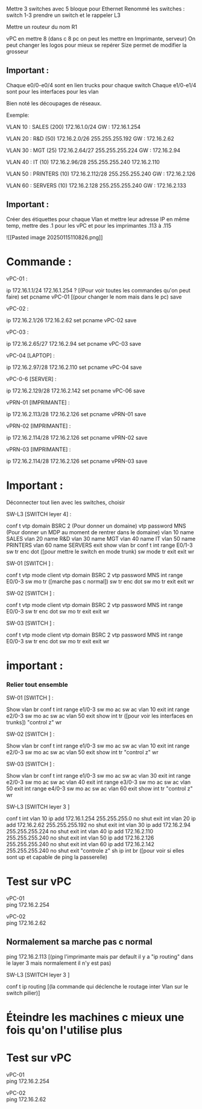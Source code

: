 



Mettre 3 switches avec 5 bloque pour Ethernet
Renommé les switches : switch 1-3
prendre un switch et le rappeler L3

Mettre un routeur du nom R1

vPC en mettre 8 (dans c 8 pc on peut les mettre en Imprimante, serveur)
On peut changer les logos pour mieux se repérer 
Size permet de modifier la grosseur 


## Important :  

Chaque e0/0-e0/4 sont en lien trucks pour chaque switch 
Chaque e1/0-e1/4 sont pour les interfaces pour les vlan


Bien noté les découpages de réseaux. 

Exemple:

VLAN 10 : SALES  (200)
172.16.1.0/24
GW : 172.16.1.254

VLAN 20 : R&D (50)
172.16.2.0/26
255.255.255.192
GW : 172.16.2.62

VLAN 30 : MGT (25)
172.16.2.64/27
255.255.255.224
GW : 172.16.2.94

VLAN 40 : IT (10)
172.16.2.96/28
255.255.255.240
172.16.2.110

VLAN 50 : PRINTERS (10)
172.16.2.112/28
255.255.255.240
GW : 172.16.2.126

VLAN 60 : SERVERS (10)
172.16.2.128
255.255.255.240
GW : 172.16.2.133


## Important :

Créer des étiquettes pour chaque Vlan et mettre leur adresse IP en même temp, mettre des .1 pour les vPC et pour les imprimantes .113 à .115 

![[Pasted image 20250115110826.png]]

# Commande :

vPC-01 :

ip 172.16.1.1/24 172.16.1.254
? [(Pour voir toutes les commandes qu'on peut faire)
set pcname vPC-01 [(pour changer le nom mais dans le pc)
save

vPC-02 :

ip 172.16.2.1/26 172.16.2.62
set pcname vPC-02 
save

vPC-03 :

ip 172.16.2.65/27 172.16.2.94
set pcname vPC-03 
save


vPC-04 [LAPTOP] :

ip 172.16.2.97/28 172.16.2.110
set pcname vPC-04 
save


vPC-0-6 [SERVER] :

ip 172.16.2.129/28 172.16.2.142
set pcname vPC-06
save


vPRN-01 [IMPRIMANTE]  :

ip 172.16.2.113/28 172.16.2.126
set pcname vPRN-01 
save

vPRN-02  [IMPRIMANTE]  :

ip 172.16.2.114/28 172.16.2.126
set pcname vPRN-02 
save

vPRN-03  [IMPRIMANTE]  :

ip 172.16.2.114/28 172.16.2.126
set pcname vPRN-03 
save


# Important :

Déconnecter tout lien avec les switches, choisir 



SW-L3  [SWITCH leyer 4]  :

conf t 
vtp domain BSRC 2 (Pour donner un domaine)
vtp password MNS (Pour donner un MDP au moment de rentrer dans le domaine)
vlan 10
name SALES
vlan 20
name R&D
vlan 30
name MGT
vlan 40
name IT
vlan 50
name PRINTERS
vlan 60
name SERVERS
exit
show vlan br
conf t
int range E0/1-3
sw tr enc dot ([pour mettre le switch en mode trunk)
sw mode tr
exit
exit
wr

SW-01  [SWITCH ]  :

conf t
vtp mode client
vtp domain BSRC 2
vtp password MNS
int range E0/0-3
sw mo tr ([marche pas c normal])
sw tr enc dot
sw mo tr
exit
exit 
wr


SW-02  [SWITCH ]  :

conf t
vtp mode client
vtp domain BSRC 2
vtp password MNS
int range E0/0-3
sw tr enc dot
sw mo tr
exit
exit 
wr

SW-03  [SWITCH ]  :

conf t
vtp mode client
vtp domain BSRC 2
vtp password MNS
int range E0/0-3
sw tr enc dot
sw mo tr
exit
exit 
wr


# important :

### Relier tout ensemble 

SW-01  [SWITCH ]  :

Show vlan br
conf t
int range e1/0-3
sw mo ac
sw ac vlan 10
exit
int range e2/0-3
sw mo ac
sw ac vlan 50
exit
show int tr ([pour voir les interfaces en trunks])
"control z" 
wr

SW-02  [SWITCH ]  :

Show vlan br
conf t
int range e1/0-3
sw mo ac
sw ac vlan 10
exit
int range e2/0-3
sw mo ac
sw ac vlan 50
exit
show int tr 
"control z" 
wr

SW-03  [SWITCH ]  :

Show vlan br
conf t
int range e1/0-3
sw mo ac
sw ac vlan 30
exit
int range e2/0-3
sw mo ac
sw ac vlan 40
exit
int range e3/0-3
sw mo ac
sw ac vlan 50
exit
int range e4/0-3
sw mo ac
sw ac vlan 60
exit
show int tr 
"control z" 
wr




SW-L3  [SWITCH leyer 3 ]

conf t 
int vlan 10
ip add 172.16.1.254 255.255.255.0
no shut
exit
int vlan 20
ip add 172.16.2.62 255.255.255.192
no shut
exit
int vlan 30
ip add 172.16.2.94 255.255.255.224
no shut
exit
int vlan 40
ip add 172.16.2.110 255.255.255.240
no shut
exit
int vlan 50
ip add 172.16.2.126 255.255.255.240
no shut
exit
int vlan 60
ip add 172.16.2.142 255.255.255.240
no shut
exit
"controle z"
sh ip int br ([pour voir si elles sont up et capable de ping la passerelle)

# Test sur vPC

vPC-01  
ping 172.16.2.254

vPC-02  
ping 172.16.2.62

## Normalement sa marche pas c normal

ping 172.16.2.113 [(ping l'imprimante mais par default il y a "ip routing" dans le layer 3 mais normalement il n'y est pas)

SW-L3  [SWITCH leyer 3 ]

conf t ip routing [(la commande qui déclenche le routage inter Vlan sur le switch pilier)]

# Éteindre les machines c mieux une fois qu'on l'utilise plus  


# Test sur vPC

vPC-01  
ping 172.16.2.254

vPC-02  
ping 172.16.2.62
















